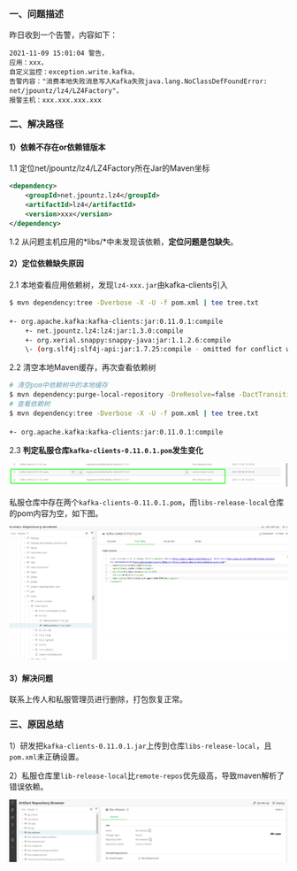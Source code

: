 ### 一、问题描述

昨日收到一个告警，内容如下：

```
2021-11-09 15:01:04 警告，
应用：xxx，
自定义监控：exception.write.kafka，
告警内容："消费本地失败消息写入Kafka失败java.lang.NoClassDefFoundError: net/jpountz/lz4/LZ4Factory"，
报警主机：xxx.xxx.xxx.xxx
```

### 二、解决路径

#### 1）依赖不存在or依赖错版本

1.1 定位net/jpountz/lz4/LZ4Factory所在Jar的Maven坐标

```xml
<dependency>
    <groupId>net.jpountz.lz4</groupId>
    <artifactId>lz4</artifactId>
    <version>xxx</version>
</dependency>
```

1.2 从问题主机应用的*libs/*中未发现该依赖，**定位问题是包缺失**。

#### 2）定位依赖缺失原因

2.1 本地查看应用依赖树，发现`lz4-xxx.jar`由kafka-clients引入

```bash
$ mvn dependency:tree -Dverbose -X -U -f pom.xml | tee tree.txt

+- org.apache.kafka:kafka-clients:jar:0.11.0.1:compile
    +- net.jpountz.lz4:lz4:jar:1.3.0:compile
    +- org.xerial.snappy:snappy-java:jar:1.1.2.6:compile
    \- (org.slf4j:slf4j-api:jar:1.7.25:compile - omitted for conflict with 1.7.22)
```

2.2 清空本地Maven缓存，再次查看依赖树

```bash
# 清空pom中依赖树中的本地缓存
$ mvn dependency:purge-local-repository -DreResolve=false -DactTransitively=false
# 查看依赖树
$ mvn dependency:tree -Dverbose -X -U -f pom.xml | tee tree.txt

+- org.apache.kafka:kafka-clients:jar:0.11.0.1:compile 
```

2.3 **判定私服仓库`kafka-clients-0.11.0.1.pom`发生变化**

![20211110112532](../../src/main/resources/picture/20211110112532.png)

私服仓库中存在两个`kafka-clients-0.11.0.1.pom`，而`libs-release-local`仓库的pom内容为空，如下图。

![20211110112540](../../src/main/resources/picture/20211110112540.png)



#### 3）解决问题

联系上传人和私服管理员进行删除，打包恢复正常。

### 三、原因总结

1）研发把`kafka-clients-0.11.0.1.jar`上传到仓库`libs-release-local`，且`pom.xml`未正确设置。

2）私服仓库里`lib-release-local`比`remote-repos`优先级高，导致maven解析了错误依赖。

![image-20211110113335525](../../src/main/resources/picture/image-20211110113335525.png)